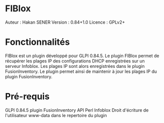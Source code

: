 FIBlox
======
  Auteur : Hakan SENER
  Version : 0.84+1.0
  Licence : GPLv2+

Fonctionnalités
===============
  FIBlox est un plugin développé pour GLPI 0.84.5.
  Le plugin FIBlox permet de récupérer les plages IP des configurations DHCP enregistrées sur un serveur Infoblox.
  Les plages IP sont alors enregistrées dans le plugin FusionInventory.
  Le plugin permet ainsi de maintenir à jour les plages IP du plugin FusionInventory.

Pré-requis
==========
  GLPI 0.84.5
  plugin FusionInventory
  API Perl Infoblox
  Droit d'écriture de l'utilisateur www-data dans le repertoire du plugin

